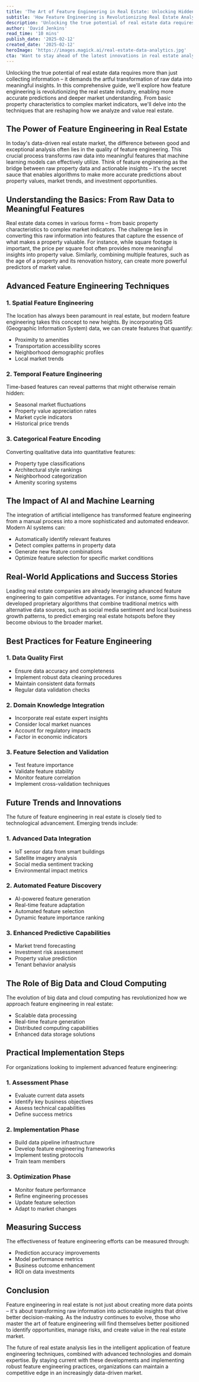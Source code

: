```yaml
---
title: 'The Art of Feature Engineering in Real Estate: Unlocking Hidden Value Through Data Innovation'
subtitle: 'How Feature Engineering is Revolutionizing Real Estate Analysis'
description: 'Unlocking the true potential of real estate data requires more than just collecting information – it demands the artful transformation of raw data into meaningful insights. In this comprehensive guide, we\'ll explore how feature engineering is revolutionizing the real estate industry, enabling more accurate predictions and deeper market understanding. From basic property characteristics to complex market indicators, we\'ll delve into the techniques that are reshaping how we analyze and value real estate.'
author: 'David Jenkins'
read_time: '10 mins'
publish_date: '2025-02-12'
created_date: '2025-02-12'
heroImage: 'https://images.magick.ai/real-estate-data-analytics.jpg'
cta: 'Want to stay ahead of the latest innovations in real estate analytics? Follow us on LinkedIn for regular updates on feature engineering, AI applications, and emerging trends in property technology.'
---
```


Unlocking the true potential of real estate data requires more than just collecting information – it demands the artful transformation of raw data into meaningful insights. In this comprehensive guide, we'll explore how feature engineering is revolutionizing the real estate industry, enabling more accurate predictions and deeper market understanding. From basic property characteristics to complex market indicators, we'll delve into the techniques that are reshaping how we analyze and value real estate.

## The Power of Feature Engineering in Real Estate

In today's data-driven real estate market, the difference between good and exceptional analysis often lies in the quality of feature engineering. This crucial process transforms raw data into meaningful features that machine learning models can effectively utilize. Think of feature engineering as the bridge between raw property data and actionable insights – it's the secret sauce that enables algorithms to make more accurate predictions about property values, market trends, and investment opportunities.

## Understanding the Basics: From Raw Data to Meaningful Features

Real estate data comes in various forms – from basic property characteristics to complex market indicators. The challenge lies in converting this raw information into features that capture the essence of what makes a property valuable. For instance, while square footage is important, the price per square foot often provides more meaningful insights into property value. Similarly, combining multiple features, such as the age of a property and its renovation history, can create more powerful predictors of market value.

## Advanced Feature Engineering Techniques

### 1. Spatial Feature Engineering

The location has always been paramount in real estate, but modern feature engineering takes this concept to new heights. By incorporating GIS (Geographic Information System) data, we can create features that quantify:

- Proximity to amenities
- Transportation accessibility scores
- Neighborhood demographic profiles
- Local market trends

### 2. Temporal Feature Engineering

Time-based features can reveal patterns that might otherwise remain hidden:

- Seasonal market fluctuations
- Property value appreciation rates
- Market cycle indicators
- Historical price trends

### 3. Categorical Feature Encoding

Converting qualitative data into quantitative features:

- Property type classifications
- Architectural style rankings
- Neighborhood categorization
- Amenity scoring systems

## The Impact of AI and Machine Learning

The integration of artificial intelligence has transformed feature engineering from a manual process into a more sophisticated and automated endeavor. Modern AI systems can:

- Automatically identify relevant features
- Detect complex patterns in property data
- Generate new feature combinations
- Optimize feature selection for specific market conditions

## Real-World Applications and Success Stories

Leading real estate companies are already leveraging advanced feature engineering to gain competitive advantages. For instance, some firms have developed proprietary algorithms that combine traditional metrics with alternative data sources, such as social media sentiment and local business growth patterns, to predict emerging real estate hotspots before they become obvious to the broader market.

## Best Practices for Feature Engineering

### 1. Data Quality First

- Ensure data accuracy and completeness
- Implement robust data cleaning procedures
- Maintain consistent data formats
- Regular data validation checks

### 2. Domain Knowledge Integration

- Incorporate real estate expert insights
- Consider local market nuances
- Account for regulatory impacts
- Factor in economic indicators

### 3. Feature Selection and Validation

- Test feature importance
- Validate feature stability
- Monitor feature correlation
- Implement cross-validation techniques

## Future Trends and Innovations

The future of feature engineering in real estate is closely tied to technological advancement. Emerging trends include:

### 1. Advanced Data Integration

- IoT sensor data from smart buildings
- Satellite imagery analysis
- Social media sentiment tracking
- Environmental impact metrics

### 2. Automated Feature Discovery

- AI-powered feature generation
- Real-time feature adaptation
- Automated feature selection
- Dynamic feature importance ranking

### 3. Enhanced Predictive Capabilities

- Market trend forecasting
- Investment risk assessment
- Property value prediction
- Tenant behavior analysis

## The Role of Big Data and Cloud Computing

The evolution of big data and cloud computing has revolutionized how we approach feature engineering in real estate:

- Scalable data processing
- Real-time feature generation
- Distributed computing capabilities
- Enhanced data storage solutions

## Practical Implementation Steps

For organizations looking to implement advanced feature engineering:

### 1. Assessment Phase

- Evaluate current data assets
- Identify key business objectives
- Assess technical capabilities
- Define success metrics

### 2. Implementation Phase

- Build data pipeline infrastructure
- Develop feature engineering frameworks
- Implement testing protocols
- Train team members

### 3. Optimization Phase

- Monitor feature performance
- Refine engineering processes
- Update feature selection
- Adapt to market changes

## Measuring Success

The effectiveness of feature engineering efforts can be measured through:

- Prediction accuracy improvements
- Model performance metrics
- Business outcome enhancement
- ROI on data investments

## Conclusion

Feature engineering in real estate is not just about creating more data points – it's about transforming raw information into actionable insights that drive better decision-making. As the industry continues to evolve, those who master the art of feature engineering will find themselves better positioned to identify opportunities, manage risks, and create value in the real estate market.

The future of real estate analysis lies in the intelligent application of feature engineering techniques, combined with advanced technologies and domain expertise. By staying current with these developments and implementing robust feature engineering practices, organizations can maintain a competitive edge in an increasingly data-driven market.